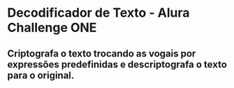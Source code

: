 <h1>Decodificador de Texto - Alura Challenge ONE</h1>

<h2>Criptografa o texto trocando as vogais por expressões predefinidas e descriptografa o texto para o original.</h2>


